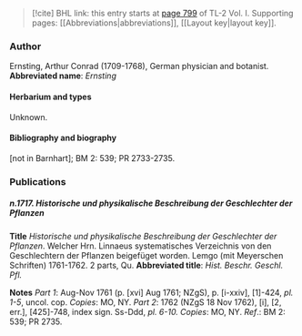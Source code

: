 > [!cite] BHL link: this entry starts at [page 799](https://www.biodiversitylibrary.org/page/33120930) of TL-2 Vol. I.
> Supporting pages: [[Abbreviations|abbreviations]], [[Layout key|layout key]].

### Author

Ernsting, Arthur Conrad (1709-1768), German physician and botanist. 
**Abbreviated name**: *Ernsting*

#### Herbarium and types

Unknown.

#### Bibliography and biography

\[not in Barnhart\]; BM 2: 539; PR 2733-2735.

### Publications

##### n.1717. Historische und physikalische Beschreibung der Geschlechter der Pflanzen

**Title**
*Historische und physikalische Beschreibung der Geschlechter der Pflanzen*. Welcher Hrn. Linnaeus systematisches Verzeichnis von den Geschlechtern der Pflanzen beigefüget worden. Lemgo (mit Meyerschen Schriften) 1761-1762. 2 parts, Qu.
**Abbreviated title**: *Hist. Beschr. Geschl. Pfl.*

**Notes**
*Part 1*: Aug-Nov 1761 (p. \[xvi\] Aug 1761; NZgS), p. \[i-xxiv\], \[1\]-424, *pl. 1-5*, uncol. cop. *Copies*: MO, NY.
*Part 2*: 1762 (NZgS 18 Nov 1762), \[i\], \[2, err.\], \[425\]-748, index sign. Ss-Ddd, *pl. 6-10.*
*Copies*: MO, NY.
*Ref*.: BM 2: 539; PR 2735.

